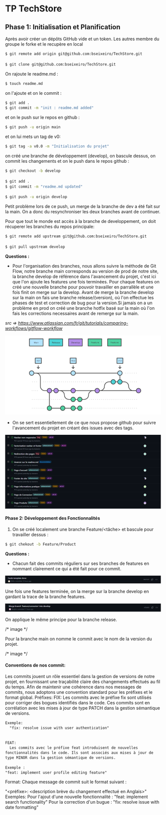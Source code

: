 # TP TechStore

## Phase 1: Initialisation et Planification

Après avoir créer un dépôts GitHub vide et un token. Les autres membre du groupe le forke et le recupère en local

```sh
$ git remote add origin git@github.com:bseixeiro/TechStore.git

$ git clone git@github.com:bseixeiro/TechStore.git
```

On rajoute le readme.md :
```sh
$ touch readme.md
```

on l'ajoute et on le commit :
```sh
$ git add .
$ git commit -m "init : readme.md added"
```

et on le push sur le repos en github :
```sh
$ git push -u origin main
```
et on lui mets un tag de v0:
```sh
$ git tag -a v0.0 -m "Initialisation du projet" 
```
on créé une branche de développement (develop), on bascule dessus, on commit les changements et on le push dans le repos github :

```sh
$ git checkout -b develop

$ git add .
$ git commit -m "readme.md updated"

$ git push -u origin develop
```

Petit problème lors de ce push, un merge de la branche de dev a été fait sur la main. On a donc du resynchroniser les deux branches avant de continuer.

Pour que tout le monde est accès à la branche de developpement, on doit récuperer les branches du repos principale:

```sh
$ git remote add upstream git@github.com:bseixeiro/TechStore.git

$ git pull upstream develop
```

**Questions :**

 - Pour l'organisation des branches, nous allons suivre la méthode de Git Flow, notre branche main corresponds au version de prod de notre site, la branche develop de référence dans l'avancement du projet, c'est ici que l'on ajoute les features une fois terminées. Pour chaque features on créé une nouvelle branche pour pouvoir travailler en parrallèle et une fois finit on merge sur la develop. Avant de merge la branche develop sur la main on fais une branche release/(version), où l'on effectue les phases de test et correction de bug pour la version.Si jamais on a un problème en prod on créé une branche hotfix basé sur la main où l'on fais les corrections necessaires avant de remerge sur la main.

*src => https://www.atlassian.com/fr/git/tutorials/comparing-workflows/gitflow-workflow*


![Alt text](./img/brancheShema.png)

 - On se sert essentiellement de ce que nous propose github pour suivre l'avancement du projet en créant des issues avec des tags.

![Alt text](./img/issuesGithub.png)

#### Phase 2: Développement des Fonctionnalités

1. On se créé localement une branche Feature/<tâche> et bascule pour travailler dessus :
```sh
$ git chekout -b Feature/Product 
```

**Questions :**

  - Chacun fait des commits réguliers sur ses branches de features en nommant clairement ce qui a été fait pour ce commit.

![Alt text](./img/featureCommit.png)

  Une fois une features terminée, on la merge sur la branche develop en gardant la trace de la branche features.

![Alt text](./img/mergeIntoDevelop.png)

  On applique le même principe pour la branche release. 

/* image */

  Pour la branche main on nomme le commit avec le nom de la version du projet.

/* image */


#### Conventions de nos commit:
  Les commits jouent un rôle essentiel dans la gestion de versions de notre projet, en fournissant une traçabilité claire des changements effectués au fil du temps. Afin de maintenir une cohérence dans nos messages de commits, nous adoptons une convention standard pour les préfixes et le format global.
  Préfixes:
    FIX:
      Les commits avec le préfixe fix sont utilisés pour corriger des bogues identifiés dans le code. Ces commits sont en corrélation avec les mises à jour de type PATCH dans la gestion sémantique de versions.

    Exemple:
      "fix: resolve issue with user authentication"


    FEAT:
      Les commits avec le préfixe feat introduisent de nouvelles fonctionnalités dans le code. Ils sont associés aux mises à jour de type MINOR dans la gestion sémantique de versions.

    Exemple :
    "feat: implement user profile editing feature"


  Format:
  Chaque message de commit suit le format suivant :

  "<préfixe>: <description brève du changement effectué en Anglais>"
  Exemples:
    Pour l'ajout d'une nouvelle fonctionnalité :
      "feat: implement search functionality"
    Pour la correction d'un bugue :
      "fix: resolve issue with date formatting"